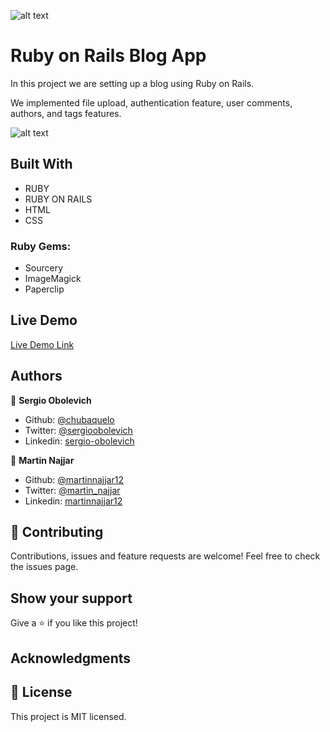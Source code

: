 ![alt text](https://camo.githubusercontent.com/3a5835d4f56c57cec85939ac345e43fef164c178/68747470733a2f2f696d672e736869656c64732e696f2f62616467652f4d6963726f76657273652d626c756576696f6c6574 "Microverse")

# Ruby on Rails Blog App
In this project we are setting up a blog using Ruby on Rails.

We implemented file upload, authentication feature, user comments, authors, and tags features.

![alt text](https://i.imgur.com/2rPTnod.jpg "Preview Img")

## Built With
- RUBY
- RUBY ON RAILS
- HTML
- CSS

### Ruby Gems:
- Sourcery
- ImageMagick
- Paperclip

## Live Demo
[Live Demo Link](https://lit-everglades-73200.herokuapp.com/ "Live Demo")

## Authors

👤 **Sergio Obolevich**

- Github: [@chubaquelo](https://github.com/chubaquelo)
- Twitter: [@sergioobolevich](https://twitter.com/SergioObolevich)
- Linkedin: [sergio-obolevich](https://www.linkedin.com/in/sergio-obolevich/)

👤 **Martin Najjar**

- Github: [@martinnajjar12](https://github.com/martinnajjar12)
- Twitter: [@martin_najjar](https://twitter.com/martin_najjar)
- Linkedin: [martinnajjar12](https://www.linkedin.com/in/martinnajjar12/)

## 🤝 Contributing
Contributions, issues and feature requests are welcome!
Feel free to check the issues page.

## Show your support
Give a ⭐️ if you like this project!

## Acknowledgments

## 📝 License
This project is MIT licensed.

